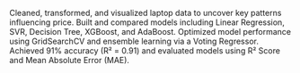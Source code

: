 Cleaned, transformed, and visualized laptop data to uncover key patterns influencing price.
Built and compared models including Linear Regression, SVR, Decision Tree, XGBoost, and AdaBoost.
Optimized model performance using GridSearchCV and ensemble learning via a Voting Regressor.
Achieved 91% accuracy (R² = 0.91) and evaluated models using R² Score and Mean Absolute Error (MAE).
